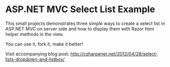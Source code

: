 ASP.NET MVC Select List Example
==========

This small projects demonstrates three simple ways to create a select list in ASP.NET MVC on server side
and how to display them with Razor html helper methods in the view.

You can use it, fork it, make it better!

Visit accompanying blog post: http://csharpener.net/2012/04/28/select-lists-dropdown-and-listbox/



